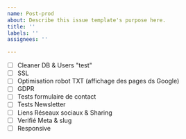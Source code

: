 ```yaml
---
name: Post-prod
about: Describe this issue template's purpose here.
title: ''
labels: ''
assignees: ''

---
```


- [ ] Cleaner DB & Users "test"
- [ ] SSL
- [ ] Optimisation robot TXT  (affichage des pages ds Google) 
- [ ] GDPR
- [ ] Tests formulaire de contact
- [ ] Tests Newsletter
- [ ] Liens Réseaux sociaux & Sharing
- [ ] Verifié Meta & slug
- [ ] Responsive
